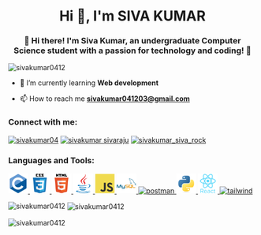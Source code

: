 <h1 align="center">Hi 👋, I'm SIVA KUMAR</h1>
<h3 align="center">👋 Hi there! I'm Siva Kumar, an undergraduate Computer Science student with a passion for technology and coding! 🚀</h3>

<p align="left"> <img src="https://komarev.com/ghpvc/?username=sivakumar0412&label=Profile%20views&color=0e75b6&style=flat" alt="sivakumar0412" /> </p>

- 🌱 I’m currently learning **Web development**

- 📫 How to reach me **sivakumar041203@gmail.com**

<h3 align="left">Connect with me:</h3>
<p align="left">
<a href="https://linkedin.com/in/sivakumar04" target="blank"><img align="center" src="https://raw.githubusercontent.com/rahuldkjain/github-profile-readme-generator/master/src/images/icons/Social/linked-in-alt.svg" alt="sivakumar04" height="30" width="40" /></a>
<a href="https://fb.com/sivakumar sivaraju" target="blank"><img align="center" src="https://raw.githubusercontent.com/rahuldkjain/github-profile-readme-generator/master/src/images/icons/Social/facebook.svg" alt="sivakumar sivaraju" height="30" width="40" /></a>
<a href="https://instagram.com/sivakumar_siva_rock" target="blank"><img align="center" src="https://raw.githubusercontent.com/rahuldkjain/github-profile-readme-generator/master/src/images/icons/Social/instagram.svg" alt="sivakumar_siva_rock" height="30" width="40" /></a>
</p>

<h3 align="left">Languages and Tools:</h3>
<p align="left"> <a href="https://www.cprogramming.com/" target="_blank" rel="noreferrer"> <img src="https://raw.githubusercontent.com/devicons/devicon/master/icons/c/c-original.svg" alt="c" width="40" height="40"/> </a> <a href="https://www.w3schools.com/css/" target="_blank" rel="noreferrer"> <img src="https://raw.githubusercontent.com/devicons/devicon/master/icons/css3/css3-original-wordmark.svg" alt="css3" width="40" height="40"/> </a> <a href="https://www.w3.org/html/" target="_blank" rel="noreferrer"> <img src="https://raw.githubusercontent.com/devicons/devicon/master/icons/html5/html5-original-wordmark.svg" alt="html5" width="40" height="40"/> </a> <a href="https://www.java.com" target="_blank" rel="noreferrer"> <img src="https://raw.githubusercontent.com/devicons/devicon/master/icons/java/java-original.svg" alt="java" width="40" height="40"/> </a> <a href="https://developer.mozilla.org/en-US/docs/Web/JavaScript" target="_blank" rel="noreferrer"> <img src="https://raw.githubusercontent.com/devicons/devicon/master/icons/javascript/javascript-original.svg" alt="javascript" width="40" height="40"/> </a> <a href="https://www.mysql.com/" target="_blank" rel="noreferrer"> <img src="https://raw.githubusercontent.com/devicons/devicon/master/icons/mysql/mysql-original-wordmark.svg" alt="mysql" width="40" height="40"/> </a> <a href="https://postman.com" target="_blank" rel="noreferrer"> <img src="https://www.vectorlogo.zone/logos/getpostman/getpostman-icon.svg" alt="postman" width="40" height="40"/> </a> <a href="https://www.python.org" target="_blank" rel="noreferrer"> <img src="https://raw.githubusercontent.com/devicons/devicon/master/icons/python/python-original.svg" alt="python" width="40" height="40"/> </a> <a href="https://reactjs.org/" target="_blank" rel="noreferrer"> <img src="https://raw.githubusercontent.com/devicons/devicon/master/icons/react/react-original-wordmark.svg" alt="react" width="40" height="40"/> </a> <a href="https://tailwindcss.com/" target="_blank" rel="noreferrer"> <img src="https://www.vectorlogo.zone/logos/tailwindcss/tailwindcss-icon.svg" alt="tailwind" width="40" height="40"/> </a> </p>

<p><img align="left" src="https://github-readme-stats.vercel.app/api/top-langs?username=sivakumar0412&show_icons=true&locale=en&layout=compact" alt="sivakumar0412" /></p>

<p>&nbsp;<img align="center" src="https://github-readme-stats.vercel.app/api?username=sivakumar0412&show_icons=true&locale=en" alt="sivakumar0412" /></p>

<p><img align="center" src="https://github-readme-streak-stats.herokuapp.com/?user=sivakumar0412&" alt="sivakumar0412" /></p>

